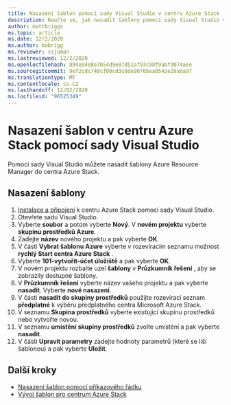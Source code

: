 ```yaml
---
title: Nasazení šablon pomocí sady Visual Studio v centru Azure Stack
description: Naučte se, jak nasadit šablony pomocí sady Visual Studio v centru Azure Stack.
author: mattbriggs
ms.topic: article
ms.date: 12/2/2020
ms.author: mabrigg
ms.reviewer: sijuman
ms.lastreviewed: 12/2/2020
ms.openlocfilehash: 894e04e8e7b54d9e87d51af93c98f9abfd074aee
ms.sourcegitcommit: 9ef2cdc748cf00cd3c8de90705ea0542e29ada97
ms.translationtype: MT
ms.contentlocale: cs-CZ
ms.lasthandoff: 12/02/2020
ms.locfileid: "96525349"
---
```

# <a name="deploy-templates-in-azure-stack-hub-using-visual-studio"></a>Nasazení šablon v centru Azure Stack pomocí sady Visual Studio

Pomocí sady Visual Studio můžete nasadit šablony Azure Resource Manager do centra Azure Stack.

## <a name="to-deploy-a-template"></a>Nasazení šablony

1. [Instalace a připojení](azure-stack-install-visual-studio.md) k centru Azure Stack pomocí sady Visual Studio.
2. Otevřete sadu Visual Studio.
3. Vyberte **soubor** a potom vyberte **Nový**. V **novém projektu** vyberte **skupinu prostředků Azure**.
4. Zadejte **název** nového projektu a pak vyberte **OK**.
5. V části **Vybrat šablonu Azure** vyberte v rozevíracím seznamu možnost **rychlý Start centra Azure Stack** .
6. Vyberte **101-vytvořit-účet úložiště** a pak vyberte **OK**.
7. V novém projektu rozbalte uzel **šablony** v **Průzkumník řešení** , aby se zobrazily dostupné šablony.
8. V **Průzkumník řešení** vyberte název vašeho projektu a pak vyberte **nasadit**. Vyberte **nové nasazení**.
9. V části **nasadit do skupiny prostředků** použijte rozevírací seznam **předplatné** k výběru předplatného centra Microsoft Azure Stack.
10. V seznamu **Skupina prostředků** vyberte existující skupinu prostředků nebo vytvořte novou.
11. V seznamu **umístění skupiny prostředků** zvolte umístění a pak vyberte **nasadit**.
12. V části **Upravit parametry** zadejte hodnoty parametrů (které se liší šablonou) a pak vyberte **Uložit**.

## <a name="next-steps"></a>Další kroky

* [Nasazení šablon pomocí příkazového řádku](azure-stack-deploy-template-command-line.md)
* [Vývoj šablon pro centrum Azure Stack](azure-stack-develop-templates.md)
